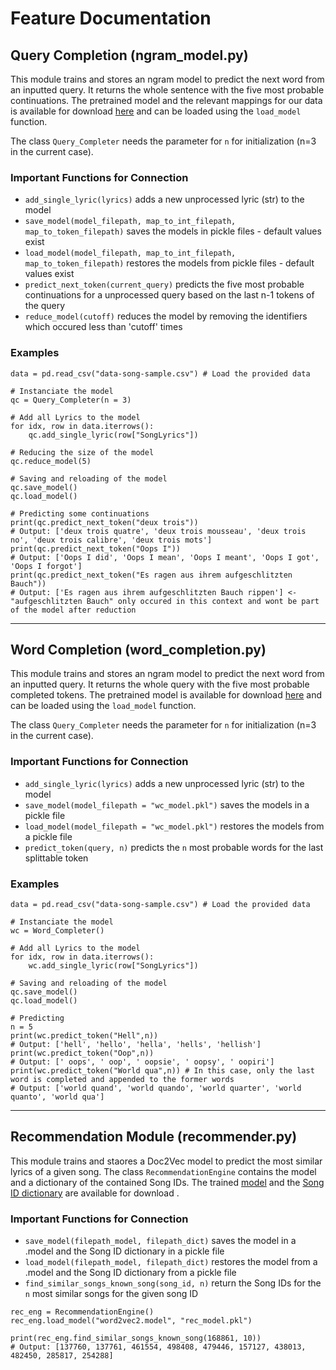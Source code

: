 # Feature Documentation
## Query Completion (ngram_model.py)
This module trains and stores an ngram model to predict the next word from an inputted query. It returns the whole sentence with the five most probable continuations. The pretrained model and the relevant mappings for our data is available for download [here](https://www.dropbox.com/sh/hmpphonwiyxyc0q/AADCzZIz2Aa6I93NPQycLlQoa?dl=0) and can be loaded using the `load_model` function.

The class `Query_Completer` needs the parameter for `n` for initialization (n=3 in the current case).

### Important Functions for Connection
- `add_single_lyric(lyrics)` adds a new unprocessed lyric (str) to the model
- `save_model(model_filepath, map_to_int_filepath, map_to_token_filepath)` saves the models in pickle files - default values exist
- `load_model(model_filepath, map_to_int_filepath, map_to_token_filepath)` restores the models from pickle files - default values exist
- `predict_next_token(current_query)` predicts the five most probable continuations for a unprocessed query based on the last n-1 tokens of the query
- `reduce_model(cutoff)` reduces the model by removing the identifiers which occured less than 'cutoff' times

### Examples
```Py
data = pd.read_csv("data-song-sample.csv") # Load the provided data

# Instanciate the model
qc = Query_Completer(n = 3)

# Add all Lyrics to the model
for idx, row in data.iterrows():
    qc.add_single_lyric(row["SongLyrics"])

# Reducing the size of the model    
qc.reduce_model(5)

# Saving and reloading of the model
qc.save_model()
qc.load_model()

# Predicting some continuations
print(qc.predict_next_token("deux trois"))
# Output: ['deux trois quatre', 'deux trois mousseau', 'deux trois no', 'deux trois calibre', 'deux trois mots']
print(qc.predict_next_token("Oops I"))
# Output: ['Oops I did', 'Oops I mean', 'Oops I meant', 'Oops I got', 'Oops I forgot']
print(qc.predict_next_token("Es ragen aus ihrem aufgeschlitzten Bauch"))
# Output: ['Es ragen aus ihrem aufgeschlitzten Bauch rippen'] <- "aufgeschlitzten Bauch" only occured in this context and wont be part of the model after reduction
```
---

## Word Completion (word_completion.py)
This module trains and stores an ngram model to predict the next word from an inputted query. It returns the whole query with the five most probable completed tokens. The pretrained model is available for download [here](https://www.dropbox.com/s/bgifg45sbe3jbgl/wc_model.pkl?dl=0) and can be loaded using the `load_model` function.

The class `Query_Completer` needs the parameter for `n` for initialization (n=3 in the current case).

### Important Functions for Connection
- `add_single_lyric(lyrics)` adds a new unprocessed lyric (str) to the model
- `save_model(model_filepath = "wc_model.pkl")` saves the models in a pickle file
- `load_model(model_filepath = "wc_model.pkl")` restores the models from a pickle file
- `predict_token(query, n)` predicts the `n` most probable words for the last splittable token

### Examples
```Py
data = pd.read_csv("data-song-sample.csv") # Load the provided data

# Instanciate the model
wc = Word_Completer()

# Add all Lyrics to the model
for idx, row in data.iterrows():
    wc.add_single_lyric(row["SongLyrics"])

# Saving and reloading of the model
qc.save_model()
qc.load_model()

# Predicting
n = 5
print(wc.predict_token("Hell",n))
# Output: ['hell', 'hello', 'hella', 'hells', 'hellish']
print(wc.predict_token("Oop",n))
# Output: [' oops', ' oop', ' oopsie', ' oopsy', ' oopiri']
print(wc.predict_token("World qua",n)) # In this case, only the last word is completed and appended to the former words
# Output: ['world quand', 'world quando', 'world quarter', 'world quanto', 'world qua']

```

---

## Recommendation Module (recommender.py)
This module trains and staores a Doc2Vec model to predict the most similar lyrics of a given song. The class `RecommendationEngine` contains the model and a dictionary of the contained Song IDs. The trained [model](https://www.dropbox.com/s/lxuhrvcagd74d5t/word2vec2.model?dl=1) and the [Song ID dictionary](https://www.dropbox.com/s/c6matnwruuxujx9/rec_model.pkl?dl=1) are available for download .

### Important Functions for Connection
- `save_model(filepath_model, filepath_dict)` saves the model in a .model and the Song ID dictionary in a pickle file
- `load_model(filepath_model, filepath_dict)` restores the model from a .model and the Song ID dictionary from a pickle file
- `find_similar_songs_known_song(song_id, n)` return the Song IDs for the `n` most similar songs for the given song ID


```Py
rec_eng = RecommendationEngine()
rec_eng.load_model("word2vec2.model", "rec_model.pkl")

print(rec_eng.find_similar_songs_known_song(168861, 10))
# Output: [137760, 137761, 461554, 498408, 479446, 157127, 438013, 482450, 285817, 254288]
```


